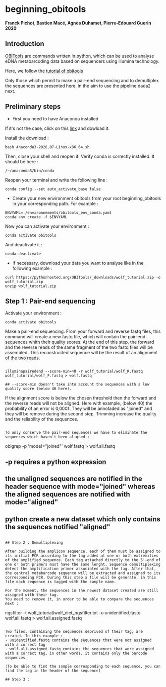# beginning_obitools

**Franck Pichot, Bastien Macé, Agnès Duhamet, Pierre-Edouard Guerin 2020**

## Introduction

[OBITools](https://git.metabarcoding.org/obitools/obitools/wikis/home) are commands written in python, which can be used to analyse eDNA 
metabarcoding data based on sequencers using Illumina technology.

Here, we follow the [tutorial of obitools](https://pythonhosted.org/OBITools/wolves.html)

Only those which permit to make a pair-end sequencing and to demultiplex the sequences are presented here, in the aim to use the pipeline dada2 next.

## Preliminary steps

- First you need to have Anaconda installed

If it's not the case, click on this [link](https://www.anaconda.com/products/individual/get-started) and dowload it.

Install the download :
```
bash Anaconda3-2020.07-Linux-x86_64.sh
```

Then, close your shell and reopen it.
Verify conda is correctly installed. It should be here :
```
/~/anaconda3/bin/conda
```

Reopen your terminal and write the following line :
```
conda config --set auto_activate_base false
```

- Create your new environment obitools from your root beginning_obitools in your corresponding path. For example :
```
ENVYAML=./environnements/obitools_env_conda.yaml
conda env create -f $ENVYAML
```

Now you can activate your environment :
```
conda activate obitools
```
And deactivate it :
```
conda deactivate
```

- If necessary, download your data you want to analyse like in the following example :
```
curl https://pythonhosted.org/OBITools/_downloads/wolf_tutorial.zip -o wolf_tutorial.zip
unzip wolf_tutorial.zip
```

## Step 1 : Pair-end sequencing

Activate your environment :
```
conda activate obitools
```

Make a pair-end sequencing. From your forward and reverse fastq files, this command will create a new fastq file, which will contain the pair-end sequences whith their quality scores. At the end of this step, the forward and the reverse reads of the same fragment of the two fastq files will be assembled. This reconstructed sequence will be the result of an alignment of the two reads.
```

illuminapairedend --score-min=40 -r wolf_tutorial/wolf_R.fastq wolf_tutorial/wolf_F.fastq > wolf.fastq

## --score-min doesn't take into account the sequences with a low quality score (below 40 here). 

```

If the alignment score is below the chosen threshold then the forward and the reverse reads will not be aligned. Here with example, (below 40) the probability of an error is 0,0001. They will be annotaded as "joined" and they will be remove during the second step. Trimming increase the quality and the reliability of the sequences.

```

To only conserve the pair-end sequences we have to eliminate the sequences which haven't been aligned :
```

obigrep -p 'mode!="joined"' wolf.fastq > wolf.ali.fastq
## -p requires a python expression
## the unaligned sequences are notified in the header sequence with mode="joined" whereas the aligned sequences are notified with mode="aligned" 
## python create a new dataset which only contains the sequences notified "aligned"
```

## Step 2 : Demultiplexing

After building the amplicon sequence, each of them must be assigned to its initial PCR according to the tag added at one or both extremities of the amplified sequence. Each tag attached directly to the 5'-end of one or both primers must have the same lenght. Sequence demultiplexing detect the amplification primer associated with the tag. After that, the central metabarcode sequence will be extracted and assigned to its corresponding PCR. During this step a file will be generate, in this file each sequence is tagged with the sample name. 

For the moment, the sequences in the newest dataset created are still assigned with their tag. 
You need to remove it, in order to be able to compare the sequences next :
```
ngsfilter -t wolf_tutorial/wolf_diet_ngsfilter.txt -u unidentified.fastq wolf.ali.fastq > wolf.ali.assigned.fastq
```

Two files, containing the sequences deprived of their tag, are created. In this example :
- unidentified.fastq contains the sequences that were not assigned with a correct tag
- wolf.ali.assigned.fastq contains the sequences that were assigned with a correct tag, in other words, it contains only the barcode sequences

(To be able to find the sample corresponding to each sequence, you can find the tag in the header of the sequence)

## Step 3 : 
